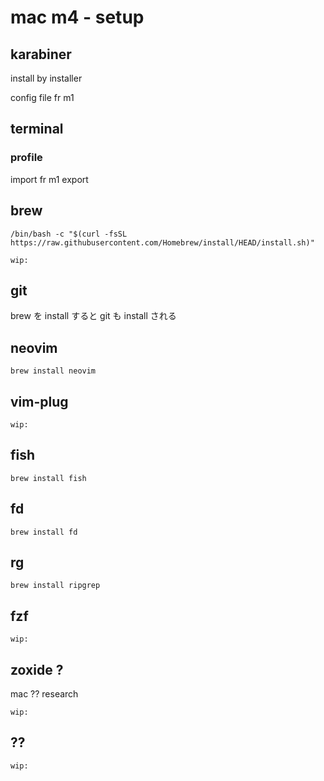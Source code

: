 
# mac m4  -  setup


## karabiner

install by installer

config file fr m1


## terminal

### profile

import fr m1 export


## brew

```
/bin/bash -c "$(curl -fsSL https://raw.githubusercontent.com/Homebrew/install/HEAD/install.sh)"
```

```
wip:
```


## git

brew を install すると
git  も install される


## neovim

```
brew install neovim
```


## vim-plug

```
wip:
```


## fish

```
brew install fish
```


## fd

```
brew install fd
```


## rg

```
brew install ripgrep
```


## fzf

```
wip:
```


## zoxide ?

mac ??  research

```
wip:
```


## ??

```
wip:
```


